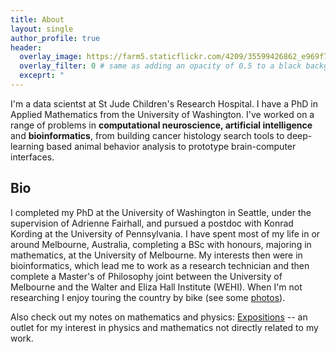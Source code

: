```yaml
---
title: About
layout: single
author_profile: true
header:
  overlay_image: https://farm5.staticflickr.com/4209/35599426862_e969f73b74_h_d.jpg
  overlay_filter: 0 # same as adding an opacity of 0.5 to a black background
  exceprt: "                                                                               "                                                          
---
```


I'm a data scientst at St Jude Children's Research Hospital. I have a PhD in Applied Mathematics from the University of Washington. I've worked on a range of problems in **computational neuroscience, artificial intelligence** and **bioinformatics**, from building cancer histology search tools to deep-learning based animal behavior analysis to prototype brain-computer interfaces. 

## Bio

I completed my PhD at the University of Washington in Seattle, under the supervision of Adrienne Fairhall, and pursued a postdoc with Konrad Kording at the University of Pennsylvania. I have spent most of my life in or around Melbourne, Australia, completing a BSc with honours, majoring in mathematics, at the University of Melbourne. My interests then were in bioinformatics, which lead me to work as a research technician and then complete a Master's of Philosophy joint between the University of Melbourne and the Walter and Eliza Hall Institute (WEHI). When I'm not researching I enjoy touring the country by bike (see some [photos](https://www.flickr.com/people/149922637@N08/)). 

Also check out my notes on mathematics and physics: [Expositions](https://benlansdell.github.io/expositions/) -- an outlet for my interest in physics and mathematics not directly related to my work.
